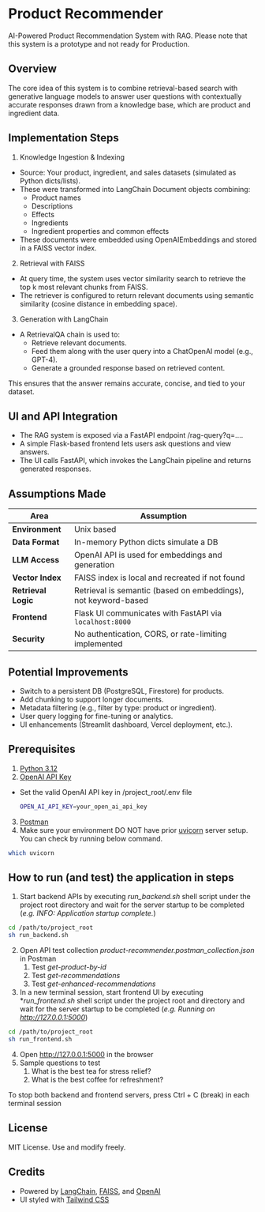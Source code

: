 # Product Recommender

AI-Powered Product Recommendation System with RAG. Please note that this system is a prototype and not ready for
Production.

## Overview

The core idea of this system is to combine retrieval-based search with generative language models to answer user
questions with contextually accurate responses drawn from a knowledge base, which are product and ingredient data.

## Implementation Steps

1. Knowledge Ingestion & Indexing

- Source: Your product, ingredient, and sales datasets (simulated as Python dicts/lists).
- These were transformed into LangChain Document objects combining:
    - Product names
    - Descriptions
    - Effects
    - Ingredients
    - Ingredient properties and common effects
- These documents were embedded using OpenAIEmbeddings and stored in a FAISS vector index.

2. Retrieval with FAISS

- At query time, the system uses vector similarity search to retrieve the top k most relevant chunks from FAISS.
- The retriever is configured to return relevant documents using semantic similarity (cosine distance in embedding
  space).

3. Generation with LangChain

- A RetrievalQA chain is used to:
    - Retrieve relevant documents.
    - Feed them along with the user query into a ChatOpenAI model (e.g., GPT-4).
    - Generate a grounded response based on retrieved content.

This ensures that the answer remains accurate, concise, and tied to your dataset.

## UI and API Integration

- The RAG system is exposed via a FastAPI endpoint /rag-query?q=....
- A simple Flask-based frontend lets users ask questions and view answers.
- The UI calls FastAPI, which invokes the LangChain pipeline and returns generated responses.

## Assumptions Made

| Area                | Assumption                                                     |
|---------------------|----------------------------------------------------------------|
| **Environment**     | Unix based                                                     |
| **Data Format**     | In-memory Python dicts simulate a DB                           |
| **LLM Access**      | OpenAI API is used for embeddings and generation               |
| **Vector Index**    | FAISS index is local and recreated if not found                |
| **Retrieval Logic** | Retrieval is semantic (based on embeddings), not keyword-based |
| **Frontend**        | Flask UI communicates with FastAPI via `localhost:8000`        |
| **Security**        | No authentication, CORS, or rate-limiting implemented          |

## Potential Improvements

- Switch to a persistent DB (PostgreSQL, Firestore) for products.
- Add chunking to support longer documents.
- Metadata filtering (e.g., filter by type: product or ingredient).
- User query logging for fine-tuning or analytics.
- UI enhancements (Streamlit dashboard, Vercel deployment, etc.).

## Prerequisites

1. [Python 3.12](https://www.python.org/downloads/release/python-3122/)
2. [OpenAI API Key](https://platform.openai.com/settings/organization/api-keys)

- Set the valid OpenAI API key in /project_root/.env file

  ```bash
  OPEN_AI_API_KEY=your_open_ai_api_key
  ```

3. [Postman](https://www.postman.com/downloads/)
4. Make sure your environment DO NOT have prior [uvicorn](https://www.uvicorn.org/) server setup. You can check by
   running below command.

  ```bash
  which uvicorn
  ```

## How to run (and test) the application in steps

1. Start backend APIs by executing *run_backend.sh* shell script under the project root directory and wait for the
   server startup to be completed (*e.g. INFO: Application startup complete.*)

```bash
cd /path/to/project_root
sh run_backend.sh
```

2. Open API test collection *product-recommender.postman_collection.json* in Postman
    1. Test *get-product-by-id*
    2. Test *get-recommendations*
    3. Test *get-enhanced-recommendations*
3. In a new terminal session, start frontend UI by executing **run_frontend.sh* shell script under the project root and
   directory and wait for the server startup to be completed (*e.g. Running on http://127.0.0.1:5000*)

```bash
cd /path/to/project_root
sh run_frontend.sh
```

4. Open http://127.0.0.1:5000 in the browser
5. Sample questions to test
    1. What is the best tea for stress relief?
    2. What is the best coffee for refreshment?

To stop both backend and frontend servers, press Ctrl + C (break) in each terminal session

## License

MIT License. Use and modify freely.

## Credits

- Powered by [LangChain](https://www.langchain.com/), [FAISS](https://github.com/facebookresearch/faiss),
  and [OpenAI](https://openai.com/)
- UI styled with [Tailwind CSS](https://tailwindcss.com/)




